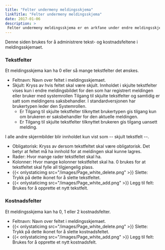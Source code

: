 ```yaml
---
title: "Felter undermeny meldingsskjema"
linkTitle: "Felter undermeny meldingsskjema"
date: 2017-01-06
description: >
 Felter undermeny meldingsskjema er en arkfane under endre meldingsskjema. 
---
```

Denne siden brukes for å administrere tekst- og kostnadsfeltene i meldingsskjemaet. 

### Tekstfelter

Et meldingsskjema kan ha 0 eller så mange tekstfelter det ønskes.

- Feltnavn: Navn over feltet i meldingsskjemaet.
- Skjult: Kryss av hvis feltet skal være skjult. Innholdet i skjulte tekstfelter vises kun i endre meldingsbildet for den som har registrert meldingen eller bruker med systemrollen Tilgang til skjulte tekstfelter og samtidig er satt som meldingens saksbehandler. I standardversjonen har brukertypen leder den Systemrollen.
  - Er Tilgang til skjulte tekstfelter tilknyttet brukertypen gis tilgang kun om brukeren er saksbehandler for den aktuelle meldingen.
  - Er Tilgang til skjulte tekstfelter tilknyttet brukeren gis tilgang uansett melding.

I alle andre skjermbilder blir innholdet kun vist som -- skjult tekstfelt --.

- Obligatorisk: Kryss av dersom tekstfeltet skal være obligatorisk. Det betyr at feltet må ha innhold for at meldingen skal kunne lagres.
- Rader: Hvor mange rader tekstfeltet skal ha.
- Kolonner: Hvor mange kolonner tekstfeltet skal ha. 0 brukes for at tekstfeltet skal fylle all tilgjengelig plass.
- {{< onlystaticimg src="/images/Page_white_delete.png" >}} Slette: Trykk på dette ikonet for å slette tekstfeltet.
- {{< onlystaticimg src="/images/Page_white_add.png" >}} Legg til felt: Brukes for å opprette et nytt tekstfelt.

### Kostnadsfelter

Et meldingsskjema kan ha 0, 1 eller 2 kostnadsfelter.

- Feltnavn: Navn over feltet i meldingsskjemaet.
- {{< onlystaticimg src="/images/Page_white_delete.png" >}} Slette: Trykk på dette ikonet for å slette kostnadsfeltet.
- {{< onlystaticimg src="/images/Page_white_add.png" >}} Legg til felt: Brukes for å opprette et nytt kostnadsfelt.
